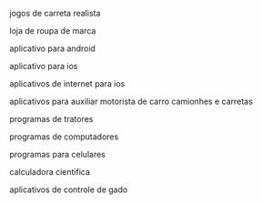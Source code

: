   <title>jogos de carreta realista</title>
   <p>jogos de carreta realista</p>
   <title>loja de roupa de marca</title>
   <p>loja de roupa de marca</p>
   <title>aplicativo para android</title>
   <p>aplicativo para android</p>
   <title>aplicativo para ios</title>
   <p>aplicativo para ios</p>
   <title>aplicativos de internet para ios</title>
   <p>aplicativos de internet para ios</p> 
   <title>aplicativos para auxiliar motorista de carros camionhes e carretas </title>
   <p>aplicativos para auxiliar motorista de carro camionhes e carretas </p> 
<title>programas de tratores</title>
   <p>programas de tratores</p>
   <title>programas de computadores</title>
   <p>programas de computadores</p>
   <title>programas para celulares</title>
   <p>programas para celulares</p>
   <title>calculadora cientifica</title>
   <p>calculadora cientifica</p>
   <title>aplicativos de controle de gado</title>
   <p>aplicativos de controle de gado</p>
